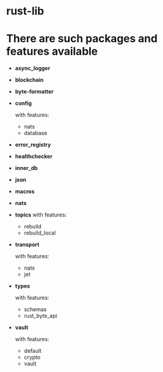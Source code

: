 # rust-lib

# There are such packages and features available 
 - **async_logger**
 - **blockchain**
 - **byte-formatter**
 - **config**
   
   with features:
   - nats
   - database
 - **error_registry**
 - **healthchecker**
 - **inner_db**
 - **json**
 - **macros**
 - **nats**
 - **topics**
   with features:
   - rebuild
   - rebuild_local
 - **transport**
  
   with features:
   - nats
   - jet
 - **types**

   with features:
   - schemas
   - rust_byte_api
 - **vault**

   
   with features:
   - default
   - crypto
   - vault
